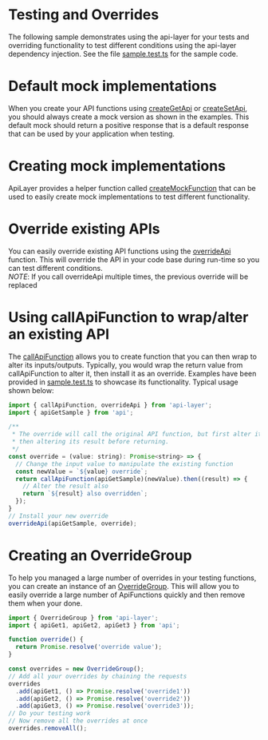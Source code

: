 # Testing and Overrides
The following sample demonstrates using the api-layer for your tests and overriding functionality to test different conditions using the api-layer dependency injection.  See the file [sample.test.ts](./sample.test.ts) for the sample code.

# Default mock implementations
When you create your API functions using [createGetApi](../../src/createGetApi.ts) or [createSetApi](../../src/createSetApi.ts), you should always
create a mock version as shown in the examples.  This default mock should return a positive response that is a default response that can be used
by your application when testing.

# Creating mock implementations
ApiLayer provides a helper function called [createMockFunction](../../src/createMockFunction.ts) that can be used to easily create mock implementations to test different functionality.  

# Override existing APIs
You can easily override existing API functions using the [overrideApi](../../src/overrideApi.ts) function. This will override the API in your code base during run-time so you can test different conditions.  
*NOTE*: If you call overrideApi multiple times, the previous override will be replaced

# Using callApiFunction to wrap/alter an existing API
The [callApiFunction](../../src/callApiFunction.ts) allows you to create function that you can then wrap to alter
its inputs/outputs.  Typically, you would wrap the return value from callApiFunction to alter it, then install it as an override.  Examples have been provided in [sample.test.ts](./sample.test.ts) to showcase its functionality.  Typical usage shown below:
```javascript
import { callApiFunction, overrideApi } from 'api-layer';
import { apiGetSample } from 'api';

/**
 * The override will call the original API function, but first alter its arguments before calling the original,
 * then altering its result before returning. 
 */
const override = (value: string): Promise<string> => {
  // Change the input value to manipulate the existing function
  const newValue = `${value} override`;
  return callApiFunction(apiGetSample)(newValue).then((result) => {
    // Alter the result also
    return `${result} also overridden`;
  });
}
// Install your new override
overrideApi(apiGetSample, override);
```
# Creating an OverrideGroup
To help you managed a large number of overrides in your testing functions, you can create an instance of an [OverrideGroup](../../src/OverrideGroup.ts).  This will allow you to easily override a large number of ApiFunctions quickly and then remove them when your done.
```javascript
import { OverrideGroup } from 'api-layer';
import { apiGet1, apiGet2, apiGet3 } from 'api';

function override() {
  return Promise.resolve('override value');
}

const overrides = new OverrideGroup();
// Add all your overrides by chaining the requests
overrides
  .add(apiGet1, () => Promise.resolve('override1'))
  .add(apiGet2, () => Promise.resolve('override2'))
  .add(apiGet3, () => Promise.resolve('override3'));
// Do your testing work
// Now remove all the overrides at once
overrides.removeAll();
```
